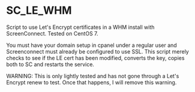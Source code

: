 # SC_LE_WHM
Script to use Let's Encrypt certificates in a WHM install with ScreenConnect. Tested on CentOS 7.

You must have your domain setup in cpanel under a regular user and Screenconnect must already be configured to use SSL. 
This script merely checks to see if the LE cert has been modified, converts the key, copies both to SC and restarts the service.

WARNING:
This is only lightly tested and has not gone through a Let's Encrypt renew to test. Once that happens, I will remove this warning.

